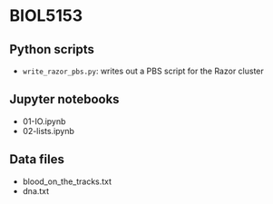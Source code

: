 # BIOL5153

## Python scripts

  - `write_razor_pbs.py`: writes out a PBS script for the Razor cluster

## Jupyter notebooks

  - 01-IO.ipynb
  - 02-lists.ipynb


## Data files

  - blood_on_the_tracks.txt
  - dna.txt